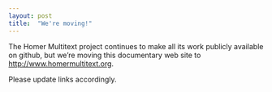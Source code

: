```yaml
---
layout: post
title:  "We're moving!"  
---
```



The Homer Multitext project continues to make all its work publicly available on github, but we’re moving this documentary web site to http://www.homermultitext.org.

Please update links accordingly.
